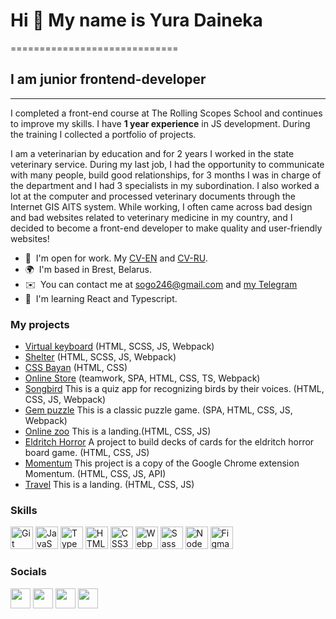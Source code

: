 # Hi 👋 My name is Yura Daineka
=============================

## I am junior frontend-developer
-------------------------

I completed a front-end course at The Rolling Scopes School and continues to improve my skills. I have **1 year experience** in JS development. During the training I collected a portfolio of projects.

I am a veterinarian by education and for 2 years I worked in the state veterinary service. During my last job, I had the opportunity to communicate with many people, build good relationships, for 3 months I was in charge of the department and I had 3 specialists in my subordination. I also worked a lot at the computer and processed veterinary documents through the Internet GIS AITS system. While working, I often came across bad design and bad websites related to veterinary medicine in my country, and I decided to become a front-end developer to make quality and user-friendly websites!

* 🤝  I'm open for work. My [CV-EN](https://drive.google.com/file/d/1vgU_l1V6aFf1cs_SNGULTdp8WunLeBpG/view) and [CV-RU](https://drive.google.com/file/d/1S5lrustoNqdvG9fvGILtjEpPE-gaEsZb/view).
* 🌍  I'm based in Brest, Belarus.
* ✉️  You can contact me at [sogo246@gmail.com](mailto:sogo246@gmail.com) and [my Telegram](https://t.me/hlope_c)
* 🧠  I'm learning React and Typescript.

### My projects
* [Virtual keyboard](https://github.com/SogoHlopec/virtual-keyboard) (HTML, SCSS, JS, Webpack)
* [Shelter](https://github.com/SogoHlopec/Shelter) (HTML, SCSS, JS, Webpack)
* [CSS Bayan](https://github.com/SogoHlopec/cssBayan) (HTML, CSS)
* [Online Store](https://github.com/SogoHlopec/Online_Store) (teamwork, SPA, HTML, CSS, TS, Webpack)
* [Songbird](https://github.com/SogoHlopec/Songbird) This is a quiz app for recognizing birds by their voices. (HTML, CSS, JS, Webpack)
* [Gem puzzle](https://github.com/SogoHlopec/Gem-puzzle) This is a classic puzzle game. (SPA, HTML, CSS, JS, Webpack)
* [Online zoo](https://github.com/SogoHlopec/Online-zoo) This is a landing.(HTML, CSS, JS)
* [Eldritch Horror](https://github.com/SogoHlopec/Codejam-Eldritch-Horror) A project to build decks of cards for the eldritch horror board game. (HTML, CSS, JS)
* [Momentum](https://github.com/SogoHlopec/Momentum) This project is a copy of the Google Chrome extension Momentum. (HTML, CSS, JS, API)
* [Travel](https://github.com/SogoHlopec/Travel) This is a landing. (HTML, CSS, JS)


### Skills


<p align="left">
<a href="https://git-scm.com/" target="_blank" rel="noreferrer"><img src="https://raw.githubusercontent.com/danielcranney/readme-generator/main/public/icons/skills/git-colored.svg" width="36" height="36" alt="Git" /></a>
<a href="https://developer.mozilla.org/en-US/docs/Web/JavaScript" target="_blank" rel="noreferrer"><img src="https://raw.githubusercontent.com/danielcranney/readme-generator/main/public/icons/skills/javascript-colored.svg" width="36" height="36" alt="JavaScript" /></a>
<a href="https://www.typescriptlang.org/" target="_blank" rel="noreferrer"><img src="https://raw.githubusercontent.com/danielcranney/readme-generator/main/public/icons/skills/typescript-colored.svg" width="36" height="36" alt="TypeScript" /></a>
<a href="https://developer.mozilla.org/en-US/docs/Glossary/HTML5" target="_blank" rel="noreferrer"><img src="https://raw.githubusercontent.com/danielcranney/readme-generator/main/public/icons/skills/html5-colored.svg" width="36" height="36" alt="HTML5" /></a>
<a href="https://www.w3.org/TR/CSS/#css" target="_blank" rel="noreferrer"><img src="https://raw.githubusercontent.com/danielcranney/readme-generator/main/public/icons/skills/css3-colored.svg" width="36" height="36" alt="CSS3" /></a>
<a href="https://webpack.js.org/" target="_blank" rel="noreferrer"><img src="https://raw.githubusercontent.com/danielcranney/readme-generator/main/public/icons/skills/webpack-colored.svg" width="36" height="36" alt="Webpack" /></a>
<a href="https://sass-lang.com/" target="_blank" rel="noreferrer"><img src="https://raw.githubusercontent.com/danielcranney/readme-generator/main/public/icons/skills/sass-colored.svg" width="36" height="36" alt="Sass" /></a>
<a href="https://nodejs.org/en/" target="_blank" rel="noreferrer"><img src="https://raw.githubusercontent.com/danielcranney/readme-generator/main/public/icons/skills/nodejs-colored.svg" width="36" height="36" alt="NodeJS" /></a>
<a href="https://www.figma.com/" target="_blank" rel="noreferrer"><img src="https://raw.githubusercontent.com/danielcranney/readme-generator/main/public/icons/skills/figma-colored.svg" width="36" height="36" alt="Figma" /></a>
</p>



### Socials

<p align="left"> <a href="https://discord.com/users/Sogo#9213" target="_blank" rel="noreferrer"><img src="https://raw.githubusercontent.com/danielcranney/readme-generator/main/public/icons/socials/discord.svg" width="32" height="32" /></a> <a href="https://t.me/hlope_c" target="_blank" rel="noreferrer"><img src="https://img.icons8.com/color/256/telegram-app--v1.png" width="32" height="32" /></a> <a href="https://www.github.com/SogoHlopec" target="_blank" rel="noreferrer"><img src="https://raw.githubusercontent.com/danielcranney/readme-generator/main/public/icons/socials/github.svg" width="32" height="32" /></a> <a href="https://www.linkedin.com/in/yura-deineka" target="_blank" rel="noreferrer"><img src="https://raw.githubusercontent.com/danielcranney/readme-generator/main/public/icons/socials/linkedin.svg" width="32" height="32" /></a></p>
